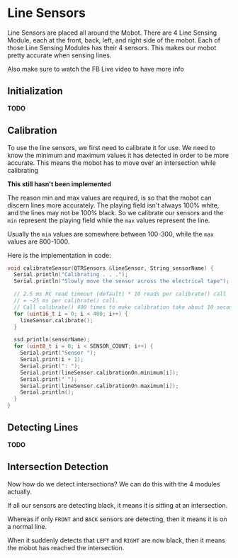 # Line Sensors

Line Sensors are placed all around the Mobot. There are 4 Line Sensing Module, each at the front, back, left, and right side of the mobot.
Each of those Line Sensing Modules has their 4 sensors. This makes our mobot pretty accurate when sensing lines.

Also make sure to watch the FB Live video to have more info

## Initialization
**TODO**

## Calibration
To use the line sensors, we first need to calibrate it for use. We need to know the
minimum and maximum values it has detected in order to be more accurate. This means the mobot has to move over an intersection while calibrating

**This still hasn't been implemented**

The reason min and max values are required, is so that the mobot can discern lines more accurately. 
The playing field isn't always 100% white, and the lines may not be 100% black. So we calibrate our sensors and the `min` represent the playing field
while the `max` values represent the line.

Usually the `min` values are somewhere between 100-300, while the `max` values are 800-1000.

Here is the implementation in code:
```cpp
void calibrateSensor(QTRSensors &lineSensor, String sensorName) {
  Serial.println("Calibrating . . .");
  Serial.println("Slowly move the sensor across the electrical tape");

  // 2.5 ms RC read timeout (default) * 10 reads per calibrate() call
  // = ~25 ms per calibrate() call.
  // Call calibrate() 400 times to make calibration take about 10 seconds.
  for (uint16_t i = 0; i < 400; i++) {
    lineSensor.calibrate();
  }

  ssd.println(sensorName);
  for (uint8_t i = 0; i < SENSOR_COUNT; i++) {
    Serial.print("Sensor ");
    Serial.print(i + 1);
    Serial.print(": ");
    Serial.print(lineSensor.calibrationOn.minimum[i]);
    Serial.print(" ");
    Serial.print(lineSensor.calibrationOn.maximum[i]);
    Serial.println();
  }
}
```

## Detecting Lines
**TODO**

## Intersection Detection
Now how do we detect intersections? We can do this with the 4 modules actually.

If all our sensors are detecting black, it means it is sitting at an intersection.

Whereas if only `FRONT` and `BACK` sensors are detecting, then it means it is on a normal line.

When it suddenly detects that `LEFT` and `RIGHT` are now black, then it means the mobot has reached the intersection.

